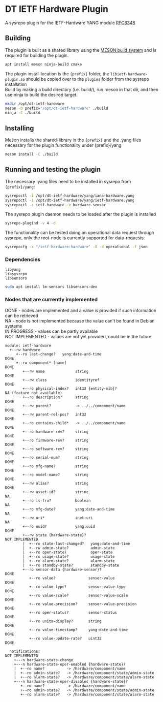 # DT IETF Hardware Plugin

A sysrepo plugin for the IETF-Hardware YANG module [RFC8348](https://tools.ietf.org/html/rfc8348)

## Building

The plugin is built as a shared library using the [MESON build system](https://mesonbuild.com/) and is required for building the plugin.

```bash
apt install meson ninja-build cmake
```

The plugin install location is the `{prefix}` folder, the `libietf-hardware-plugin.so` should be copied over to the `plugins` folder from the sysrepo installation\
Build by making a build directory (i.e. build/), run meson in that dir, and then use ninja to build the desired target.

```bash
mkdir /opt/dt-ietf-hardware
meson -D prefix="/opt/dt-ietf-hardware" ./build
ninja -C ./build
```

## Installing

Meson installs the shared-library in the `{prefix}` and the .yang files necessary for the plugin functionality under {prefix}/yang

```bash
meson install -C ./build
```

## Running and testing the plugin
The necessary .yang files need to be installed in sysrepo from `{prefix}/yang`:

```bash
sysrepoctl -i /opt/dt-ietf-hardware/yang/iana-hardware.yang
sysrepoctl -i /opt/dt-ietf-hardware/yang/ietf-hardware.yang
sysrepoctl -c ietf-hardware -e hardware-sensor
```

The sysrepo plugin daemon needs to be loaded after the plugin is installed

```bash
sysrepo-plugind -v 4 -d
```

The functionality can be tested doing an operational data request through sysrepo, only the root-node is currently supported for data-requests:

```bash
sysrepocfg -x "/ietf-hardware:hardware" -X -d operational -f json
```

### Dependencies
```
libyang
libsysrepo
libsensors
```

```bash
sudo apt install lm-sensors libsensors-dev
```

### Nodes that are currently implemented
DONE - nodes are implemented and a value is provided if such information can be retrieved\
NA - node is not implemented because the value can't be found in Debian systems\
IN PROGRESS - values can be partly available\
NOT IMPLEMENTED - values are not yet provided, could be in the future

```
module: ietf-hardware
  +--rw hardware
     +--ro last-change?   yang:date-and-time                          DONE
     +--rw component* [name]                                          DONE
        +--rw name              string                                DONE
        +--rw class             identityref                           DONE
        +--ro physical-index?   int32 {entity-mib}?                   NA (feature not available)
        +--ro description?      string                                DONE
        +--rw parent?           -> ../../component/name               DONE
        +--rw parent-rel-pos?   int32                                 DONE
        +--ro contains-child*   -> ../../component/name               DONE
        +--ro hardware-rev?     string                                DONE
        +--ro firmware-rev?     string                                DONE
        +--ro software-rev?     string                                DONE
        +--ro serial-num?       string                                DONE
        +--ro mfg-name?         string                                DONE
        +--ro model-name?       string                                DONE
        +--rw alias?            string                                DONE
        +--rw asset-id?         string                                NA
        +--ro is-fru?           boolean                               NA
        +--ro mfg-date?         yang:date-and-time                    NA
        +--rw uri*              inet:uri                              NA
        +--ro uuid?             yang:uuid                             DONE
        +--rw state {hardware-state}?                                 NOT IMPLEMENTED
        |  +--ro state-last-changed?   yang:date-and-time
        |  +--rw admin-state?          admin-state
        |  +--ro oper-state?           oper-state
        |  +--ro usage-state?          usage-state
        |  +--ro alarm-state?          alarm-state
        |  +--ro standby-state?        standby-state
        +--ro sensor-data {hardware-sensor}?                          DONE
           +--ro value?               sensor-value                    DONE
           +--ro value-type?          sensor-value-type               DONE
           +--ro value-scale?         sensor-value-scale              DONE
           +--ro value-precision?     sensor-value-precision          DONE
           +--ro oper-status?         sensor-status                   DONE
           +--ro units-display?       string                          DONE
           +--ro value-timestamp?     yang:date-and-time              DONE
           +--ro value-update-rate?   uint32                          DONE

  notifications:                                                      NOT IMPLEMENTED
    +---n hardware-state-change
    +---n hardware-state-oper-enabled {hardware-state}?
    |  +--ro name?          -> /hardware/component/name
    |  +--ro admin-state?   -> /hardware/component/state/admin-state
    |  +--ro alarm-state?   -> /hardware/component/state/alarm-state
    +---n hardware-state-oper-disabled {hardware-state}?
       +--ro name?          -> /hardware/component/name
       +--ro admin-state?   -> /hardware/component/state/admin-state
       +--ro alarm-state?   -> /hardware/component/state/alarm-state
```
